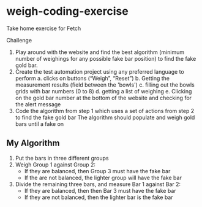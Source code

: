# weigh-coding-exercise
Take home exercise for Fetch

Challenge
1. Play around with the website and find the best algorithm (minimum number of weighings for any possible
fake bar position) to find the fake gold bar.
2. Create the test automation project using any preferred language to perform
a. clicks on buttons (“Weigh”, “Reset”)
b. Getting the measurement results (field between the 'bowls')
c. filling out the bowls grids with bar numbers (0 to 8)
d. getting a list of weighing
e. Clicking on the gold bar number at the bottom of the website and checking for the alert message
3. Code the algorithm from step 1 which uses a set of actions from step 2 to find the fake gold bar
The algorithm should populate and weigh gold bars until a fake on


## My Algorithm

1. Put the bars in three different groups
2. Weigh Group 1 against Group 2:
   - If they are balanced, then Group 3 must have the fake bar
   - If the are not balanced, the lighter group will have the fake bar
3. Divide the remaining three bars, and measure Bar 1 against Bar 2:
   - If they are balanced, then then Bar 3 must have the fake bar
   - If they are not balanced, then the lighter bar is the fake bar
  
     
